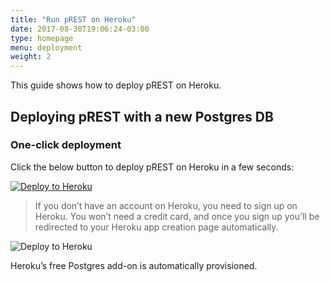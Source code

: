 ```yaml
---
title: "Run pREST on Heroku"
date: 2017-08-30T19:06:24-03:00
type: homepage
menu: deployment
weight: 2
---
```

This guide shows how to deploy pREST on Heroku.

## Deploying pREST with a new Postgres DB

### One-click deployment

Click the below button to deploy pREST on Heroku in a few seconds:

[![Deploy to Heroku](https://www.herokucdn.com/deploy/button.svg)](https://heroku.com/deploy?template=https://github.com/prest/prest-heroku)

> If you don’t have an account on Heroku, you need to sign up on Heroku. You won’t need a credit card, and once you sign up you’ll be redirected to your Heroku app creation page automatically.

![Deploy to Heroku](/content/deployment/heroku-app1.png)

Heroku’s free Postgres add-on is automatically provisioned.
